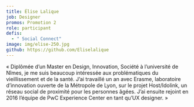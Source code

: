 ```yaml
---
title: Élise Lalique
job: Designer
promos: Promotion 2
role: participant
defis:
  - " Social Connect"
image: img/elise-250.jpg
github: https://github.com/Eliselalique
---
```

« Diplômée d’un Master en Design, Innovation, Société à l’université de Nîmes, je me suis beaucoup intéressée aux problématiques du vieillissement et de la santé. J’ai travaillé un an avec Erasme, laboratoire d’innovation ouverte de la Métropole de Lyon, sur le projet Host/Idolink, un réseau social de proximité pour les personnes âgées. J’ai ensuite rejoint en 2016 l’équipe de PwC Experience Center en tant qu’UX designer. »